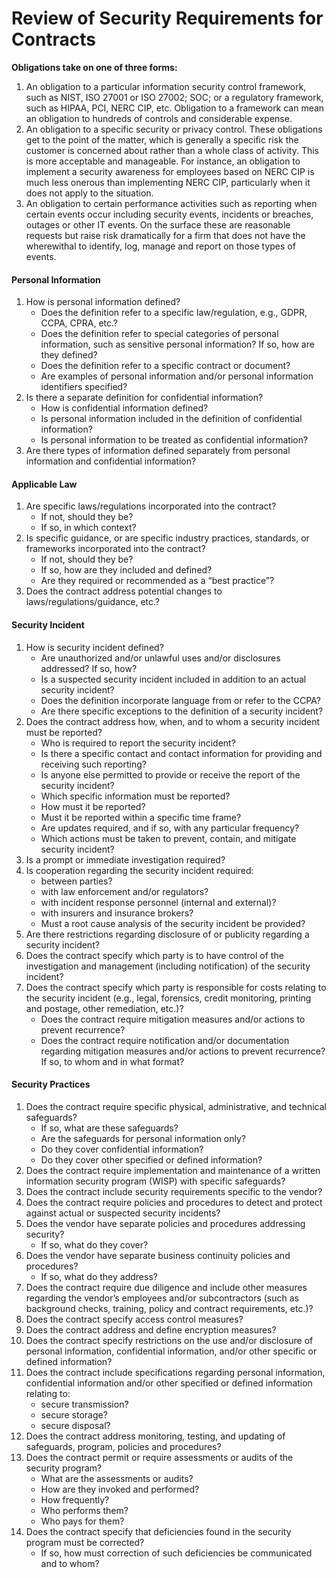 # Review of Security Requirements for Contracts

**Obligations take on one of three forms:**

1. An obligation to a particular information security control framework, such as NIST, ISO 27001 or ISO 27002; SOC; or a regulatory framework, such as HIPAA, PCI, NERC CIP, etc. Obligation to a framework can mean an obligation to hundreds of controls and considerable expense.
2. An obligation to a specific security or privacy control. These obligations get to the point of the matter, which is generally a specific risk the customer is concerned about rather than a whole class of activity. This is more acceptable and manageable. For instance, an obligation to implement a security awareness for employees based on NERC CIP is much less onerous than implementing NERC CIP, particularly when it does not apply to the situation.
3. An obligation to certain performance activities such as reporting when certain events occur including security events, incidents or breaches, outages or other IT events. On the surface these are reasonable requests but raise risk dramatically for a firm that does not have the wherewithal to identify, log, manage and report on those types of events.

#### Personal Information <a href="#personal" id="personal"></a>

1. How is personal information defined?
   * Does the definition refer to a specific law/regulation, e.g., GDPR, CCPA, CPRA, etc.?
   * Does the definition refer to special categories of personal information, such as sensitive personal information? If so, how are they defined?
   * Does the definition refer to a specific contract or document?
   * Are examples of personal information and/or personal information identifiers specified?
2. Is there a separate definition for confidential information?
   * How is confidential information defined?
   * Is personal information included in the definition of confidential information?
   * Is personal information to be treated as confidential information?
3. Are there types of information defined separately from personal information and confidential information?

#### Applicable Law <a href="#applicable" id="applicable"></a>

1. Are specific laws/regulations incorporated into the contract?
   * If not, should they be?
   * If so, in which context?
2. Is specific guidance, or are specific industry practices, standards, or frameworks incorporated into the contract?
   * If not, should they be?
   * If so, how are they included and defined?
   * Are they required or recommended as a “best practice”?
3. Does the contract address potential changes to laws/regulations/guidance, etc.?

#### Security Incident <a href="#security" id="security"></a>

1. How is security incident defined?
   * Are unauthorized and/or unlawful uses and/or disclosures addressed? If so, how?
   * Is a suspected security incident included in addition to an actual security incident?
   * Does the definition incorporate language from or refer to the CCPA?
   * Are there specific exceptions to the definition of a security incident?
2. Does the contract address how, when, and to whom a security incident must be reported?
   * Who is required to report the security incident?
   * Is there a specific contact and contact information for providing and receiving such reporting?
   * Is anyone else permitted to provide or receive the report of the security incident?
   * Which specific information must be reported?
   * How must it be reported?
   * Must it be reported within a specific time frame?
   * Are updates required, and if so, with any particular frequency?
   * Which actions must be taken to prevent, contain, and mitigate security incident?
3. Is a prompt or immediate investigation required?
4. Is cooperation regarding the security incident required:
   * between parties?
   * with law enforcement and/or regulators?
   * with incident response personnel (internal and external)?
   * with insurers and insurance brokers?
   * Must a root cause analysis of the security incident be provided?
5. Are there restrictions regarding disclosure of or publicity regarding a security incident?
6. Does the contract specify which party is to have control of the investigation and management (including notification) of the security incident?
7. Does the contract specify which party is responsible for costs relating to the security incident (e.g., legal, forensics, credit monitoring, printing and postage, other remediation, etc.)?
   * Does the contract require mitigation measures and/or actions to prevent recurrence?
   * Does the contract require notification and/or documentation regarding mitigation measures and/or actions to prevent recurrence? If so, to whom and in what format?

#### Security Practices <a href="#practice" id="practice"></a>

1. Does the contract require specific physical, administrative, and technical safeguards?
   * If so, what are these safeguards?
   * Are the safeguards for personal information only?
   * Do they cover confidential information?
   * Do they cover other specified or defined information?
2. Does the contract require implementation and maintenance of a written information security program (WISP) with specific safeguards?
3. Does the contract include security requirements specific to the vendor?
4. Does the contract require policies and procedures to detect and protect against actual or suspected security incidents?
5. Does the vendor have separate policies and procedures addressing security?
   * If so, what do they cover?
6. Does the vendor have separate business continuity policies and procedures?
   * If so, what do they address?
7. Does the contract require due diligence and include other measures regarding the vendor’s employees and/or subcontractors (such as background checks, training, policy and contract requirements, etc.)?
8. Does the contract specify access control measures?
9. Does the contract address and define encryption measures?
10. Does the contract specify restrictions on the use and/or disclosure of personal information, confidential information, and/or other specific or defined information?
11. Does the contract include specifications regarding personal information, confidential information and/or other specified or defined information relating to:
    * secure transmission?
    * secure storage?
    * secure disposal?
12. Does the contract address monitoring, testing, and updating of safeguards, program, policies and procedures?
13. Does the contract permit or require assessments or audits of the security program?
    * What are the assessments or audits?
    * How are they invoked and performed?
    * How frequently?
    * Who performs them?
    * Who pays for them?
14. Does the contract specify that deficiencies found in the security program must be corrected?
    * If so, how must correction of such deficiencies be communicated and to whom?
